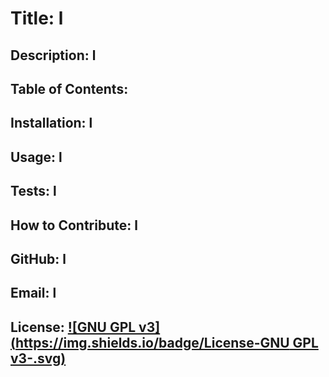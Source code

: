 
  # Title: l
  ## Description: l
  ## Table of Contents: 
  ## Installation: l
  ## Usage: l 
  ## Tests: l
  ## How to Contribute: l
  ## GitHub: l
  ## Email: l
  ## License: [![GNU GPL v3](https://img.shields.io/badge/License-GNU GPL v3-.svg)](https://opensource.org/license/)

